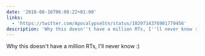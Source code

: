 ```yaml
---
date: '2018-08-16T06:08:22+01:00'
links:
  - 'https://twitter.com/ApocalypseStn/status/1029714376901779456'
description: 'Why this doesn''t have a million RTs, I''ll never know :) '
---
```

Why this doesn't have a million RTs, I'll never know :) 
